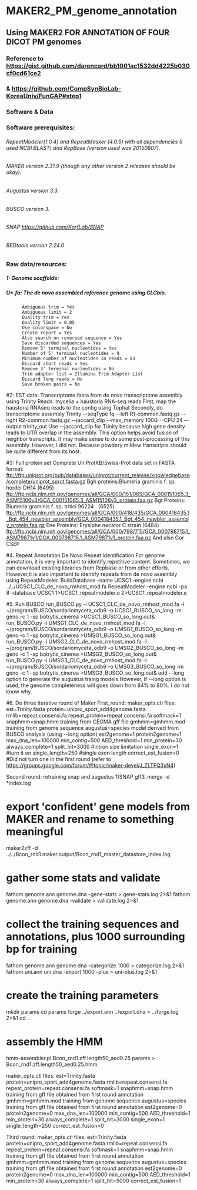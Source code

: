 # MAKER2_PM_genome_annotation
## Using MAKER2 FOR ANNOTATION OF FOUR DICOT PM genomes
### Reference to  https://gist.github.com/darencard/bb1001ac1532dd4225b030cf0cd61ce2
###             & https://github.com/CompSynBioLab-KoreaUniv/FunGAP#step1

### Software & Data
### Software prerequisites:
###### RepeatModeler(1.0.4) and RepeatMasker (4.0.5) with all dependencies (I used NCBI BLAST) and RepBase (version used was 20150807).
###### MAKER version 2.31.9 (though any other version 2 releases should be okay).
###### Augustus version 3.3.
###### BUSCO version 3.
###### SNAP https://github.com/KorfLab/SNAP
###### BEDtools version 2.24.0

### Raw data/resources:
##### 1: Genome scaffolds:
##### U*.fa: The de novo assembled reference genome using CLCbio. 
          Ambiguous trim = Yes
          Ambiguous limit = 2
          Quality trim = Yes
          Quality limit = 0.05
          Use colorspace = No
          Create report = Yes
          Also search on reversed sequence = Yes
          Save discarded sequences = Yes
          Remove 5' terminal nucleotides = Yes
          Number of 5' terminal nucleotides = 9
          Minimum number of nucleotides in reads = 83
          Discard short reads = Yes
          Remove 3' terminal nucleotides = No
          Trim adapter list = Illumina Trim Adapter List
          Discard long reads = No
          Save broken pairs = No

#2: EST data:
Transcriptome.fasta from de novo transcriptome assembly using Trinity
Reads: mycelia + haustoria RNA-seq reads 
First, map the haustoria RNAseq reads to the contig using Tophat
Secondly, do transcriptome assembly
Trinity --seqType fq --left R1-common.fastq.gz --right R2-common.fastq.gz --jaccard_clip --max_memory 100G --CPU 24 --output trinity_out
Use --jaccard_clip for Trinity because high gene density leads to UTR overlap in the assembly. This option helps avoid fusion of neighbor transcripts. 
It may make sense to do some post-processing of this assembly. However, I did not. Because powdery
mildew transcripts should be quite different from its host.

#3: Full protein set
Complete UniProtKB/Swiss-Prot data set in FASTA format: ftp://ftp.uniprot.org/pub/databases/uniprot/current_release/knowledgebase/complete/uniprot_sprot.fasta.gz
Bgh proteins:Blumeria graminis f. sp. hordei DH14 (6495)
ftp://ftp.ncbi.nlm.nih.gov/genomes/all/GCA/000/151/065/GCA_000151065.3_ASM15106v3/GCA_000151065.3_ASM15106v3_protein.faa.gz
Bgt Proteins: Blumeria graminis f. sp. tritici 96224 . (6525)
ftp://ftp.ncbi.nlm.nih.gov/genomes/all/GCA/000/418/435/GCA_000418435.1_Bgt_454_newbler_assembly/GCA_000418435.1_Bgt_454_newbler_assembly_protein.faa.gz
Ene Proteins: Erysiphe necator C strain (6484)
ftp://ftp.ncbi.nlm.nih.gov/genomes/all/GCA/000/798/715/GCA_000798715.1_ASM79871v1/GCA_000798715.1_ASM79871v1_protein.faa.gz
And also Gor CSEP


#4. Repeat Annotation
De Novo Repeat Identification
For genome annotation, it is very important to identify repetitive content. Sometimes, we can download existing libraries from Repbase or from other efforts. However,it is also important to identify repeats from de novo assembly using RepeatModeler. 
  BuildDatabase -name UCSC1 -engine ncbi ../../UCSC1_CLC_de_novo_rmhost_mod.fa
  RepeatModeler -engine ncbi -pa 8 -database UCSC1 1>UCSC1_repeatmodeler.o 2>UCSC1_repeatmodeler.e
  
  
#5. Run BUSCO
run_BUSCO.py -i UCSC1_CLC_de_novo_rmhost_mod.fa -l ~/program/BUSCO/sordariomyceta_odb9 -o UCSC1_BUSCO_so_long -m geno -c 1 -sp botrytis_cinerea  >UCSC1_BUSCO_so_long.out&
run_BUSCO.py -i UMSG1_CLC_de_novo_rmhost_mod.fa -l ~/program/BUSCO/sordariomyceta_odb9 -o UMSG1_BUSCO_so_long -m geno -c 1 -sp botrytis_cinerea  >UMSG1_BUSCO_so_long.out&
run_BUSCO.py -i UMSG2_CLC_de_novo_rmhost_mod.fa -l ~/program/BUSCO/sordariomyceta_odb9 -o UMSG2_BUSCO_so_long -m geno -c 1 -sp botrytis_cinerea  >UMSG2_BUSCO_so_long.out&
run_BUSCO.py -i UMSG3_CLC_de_novo_rmhost_mod.fa -l ~/program/BUSCO/sordariomyceta_odb9 -o UMSG3_BUSCO_so_long -m geno -c 1 -sp botrytis_cinerea  >UMSG3_BUSCO_so_long.out&
add --long option to generate the augustus traing models.However, if --long option is used, the genome completeness will goes down from 84% to 80%. I do not know why.

#6. Do three iterative round of Maker
First_round:
maker_opts.ctl files:
est=Trinity.fasta
protein=unipro_sport_add4genome.fasta
rmlib=repeat.consensi.fa
repeat_protein=repeat.consensi.fa
softmask=1
snaphmm=snap.hmm training from CEGMA gff file
gmhmm=gmhmm.mod training from genome sequence
augustus=species model derived from BUSCO analysis (using --long option)
est2genome=1
protein2genome=1
max_dna_len=100000
min_contig=500
AED_threshold=1
min_protein=30
always_complete=1
split_hit=3000 #intron size limitation
single_exon=1 #turn it on
single_length=250 #single exon length 
correct_est_fusion=0 #Did not turn one in the first round (refer to https://groups.google.com/forum/#!topic/maker-devel/J_ZLTFQ3xN4)

Second round:
retraining snap and augustus
1)SNAP
gff3_merge -d *index.log
# export 'confident' gene models from MAKER and rename to something meaningful
maker2zff -d ../../Bcon_rnd1.maker.output/Bcon_rnd1_master_datastore_index.log
# gather some stats and validate
fathom genome.ann genome.dna -gene-stats > gene-stats.log 2>&1
fathom genome.ann genome.dna  -validate > validate.log 2>&1
# collect the training sequences and annotations, plus 1000 surrounding bp for training
fathom genome.ann genome.dna -categorize 1000 > categorize.log 2>&1
fathom uni.ann uni.dna -export 1000 -plus > uni-plus.log 2>&1
# create the training parameters
mkdir params
cd params
forge ../export.ann ../export.dna > ../forge.log 2>&1
cd ..
# assembly the HMM
hmm-assembler.pl Bcon_rnd1.zff.length50_aed0.25 params > Bcon_rnd1.zff.length50_aed0.25.hmm

maker_opts.ctl files:
est=Trinity.fasta 
protein=unipro_sport_add4genome.fasta
rmlib=repeat.consensi.fa
repeat_protein=repeat.consensi.fa
softmask=1
snaphmm=snap.hmm training from gff file obtained from first round annotation
gmhmm=gmhmm.mod training from genome sequence
augustus=species training from gff file obtained from first round annotation 
est2genome=0
protein2genome=0
max_dna_len=100000
min_contig=500
AED_threshold=1
min_protein=30
always_complete=1
split_hit=3000
single_exon=1
single_length=250
correct_est_fusion=0






Third round:
maker_opts.ctl files:
est=Trinity.fasta
protein=unipro_sport_add4genome.fasta
rmlib=repeat.consensi.fa
repeat_protein=repeat.consensi.fa
softmask=1
snaphmm=snap.hmm training from gff file obtained from first round annotation
gmhmm=gmhmm.mod training from genome sequence
augustus=species training from gff file obtained from first round annotation 
est2genome=0
protein2genome=0
max_dna_len=100000
min_contig=500
AED_threshold=1
min_protein=30
always_complete=1
split_hit=5000
correct_est_fusion=1






